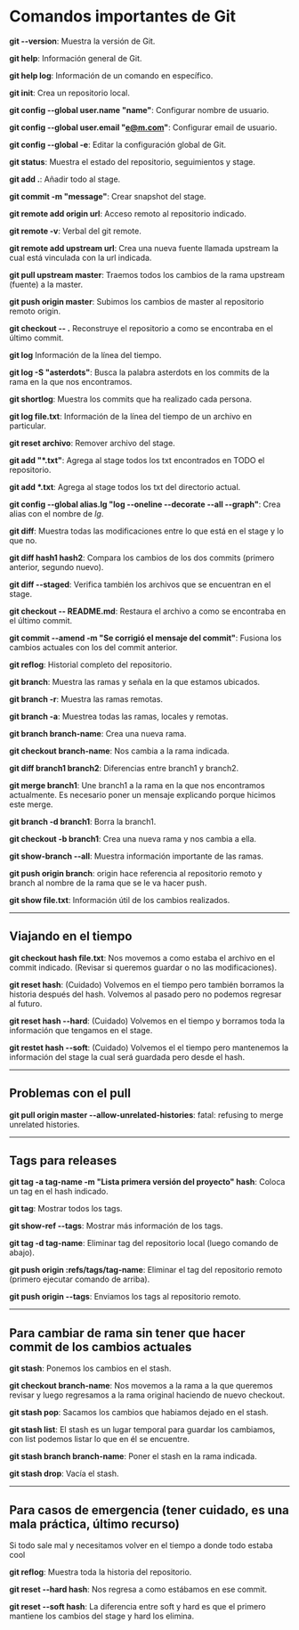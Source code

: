 # Comandos importantes de Git

**git --version**: Muestra la versión de Git.

**git help**: Información general de Git.

**git help log**: Información de un comando en específico.

**git init**: Crea un repositorio local.

**git config --global user.name "name"**: Configurar nombre de usuario.

**git config --global user.email "e@m.com"**: Configurar email de usuario.

**git config --global -e**: Editar la configuración global de Git.

**git status**: Muestra el estado del repositorio, seguimientos y stage.

**git add .**: Añadir todo al stage.

**git commit -m "message"**: Crear snapshot del stage.

**git remote add origin url**: Acceso remoto al repositorio indicado.

**git remote -v**: Verbal del git remote.

**git remote add upstream url**: Crea una nueva fuente llamada upstream la cual está
vinculada con la url indicada.

**git pull upstream master**: Traemos todos los cambios de la rama upstream (fuente) a la
master.

**git push origin master**: Subimos los cambios de master al repositorio remoto origin.

**git checkout -- .** Reconstruye el repositorio a como se encontraba en el último commit.

**git log** Información de la línea del tiempo.

**git log -S "asterdots"**: Busca la palabra asterdots en los commits de la rama en la que nos
encontramos.

**git shortlog**: Muestra los commits que ha realizado cada persona.

**git log file.txt**: Información de la línea del tiempo de un archivo en particular.

**git reset archivo**: Remover archivo del stage.

**git add "*.txt"**: Agrega al stage todos los txt encontrados en TODO el repositorio.

**git add \*.txt**: Agrega al stage todos los txt del directorio actual.

**git config --global alias.lg "log --oneline --decorate --all --graph"**: Crea alias con el nombre de *lg*.

**git diff**: Muestra todas las modificaciones entre lo que está en el stage y lo que no.

**git diff hash1 hash2**: Compara los cambios de los dos commits (primero anterior, segundo nuevo).

**git diff --staged**: Verifica también los archivos que se encuentran en el stage.

**git checkout -- README.md**: Restaura el archivo a como se encontraba en el último commit.

**git commit --amend -m "Se corrigió el mensaje del commit"**: Fusiona los cambios actuales
con los del commit anterior.

**git reflog**: Historial completo del repositorio.

**git branch**: Muestra las ramas y señala en la que estamos ubicados.

**git branch -r**: Muestra las ramas remotas.

**git branch -a**: Muestrea todas las ramas, locales y remotas.

**git branch branch-name**: Crea una nueva rama.

**git checkout branch-name**: Nos cambia a la rama indicada.

**git diff branch1 branch2**: Diferencias entre branch1 y branch2.

**git merge branch1**: Une branch1 a la rama en la que nos encontramos actualmente.
Es necesario poner un mensaje explicando porque hicimos este merge.

**git branch -d branch1**: Borra la branch1.

**git checkout -b branch1**: Crea una nueva rama y nos cambia a ella.

**git show-branch --all**: Muestra información importante de las ramas.

**git push origin branch**: origin hace referencia al repositorio remoto y branch 
al nombre de la rama que se le va hacer push.

**git show file.txt**: Información útil de los cambios realizados.
<hr>

## Viajando en el tiempo
**git checkout hash file.txt**: Nos movemos a como estaba el archivo en el commit 
indicado. (Revisar si queremos guardar o no las modificaciones).

**git reset hash**: (Cuidado) Volvemos en el tiempo pero también borramos la historia
después del hash. Volvemos al pasado pero no podemos regresar al futuro.

**git reset hash --hard**: (Cuidado) Volvemos en el tiempo y borramos toda la información
que tengamos en el stage.

**git restet hash --soft**: (Cuidado) Volvemos el el tiempo pero mantenemos la 
información del stage la cual será guardada pero desde el hash.
<hr>

## Problemas con el pull
**git pull origin master --allow-unrelated-histories**: fatal: refusing to merge
unrelated histories.
<hr>

## Tags para releases
**git tag -a tag-name -m "Lista primera versión del proyecto" hash**: Coloca un tag
en el hash indicado.

**git tag**: Mostrar todos los tags.

**git show-ref --tags**: Mostrar más información de los tags.

**git tag -d tag-name**: Eliminar tag del repositorio local (luego comando de abajo).

**git push origin :refs/tags/tag-name**: Eliminar el tag del repositorio remoto (primero ejecutar comando
de arriba).

**git push origin --tags**: Enviamos los tags al repositorio remoto.
<hr>

## Para cambiar de rama sin tener que hacer commit de los cambios actuales
**git stash**: Ponemos los cambios en el stash.

**git checkout branch-name**: Nos movemos a la rama a la que queremos revisar y 
luego regresamos a la rama original haciendo de nuevo checkout.

**git stash pop**: Sacamos los cambios que habiamos dejado en el stash.

**git stash list**: El stash es un lugar temporal para guardar los cambiamos, con
list podemos listar lo que en él se encuentre.

**git stash branch branch-name**: Poner el stash en la rama indicada.

**git stash drop**: Vacía el stash.
<hr>

## Para casos de emergencia (tener cuidado, es una mala práctica, último recurso)
Si todo sale mal y necesitamos volver en el tiempo a donde todo estaba cool

**git reflog**: Muestra toda la historia del repositorio.

**git reset --hard hash**: Nos regresa a como estábamos en ese commit.

**git reset --soft hash**: La diferencia entre soft y hard es que el primero mantiene
los cambios del stage y hard los elimina.